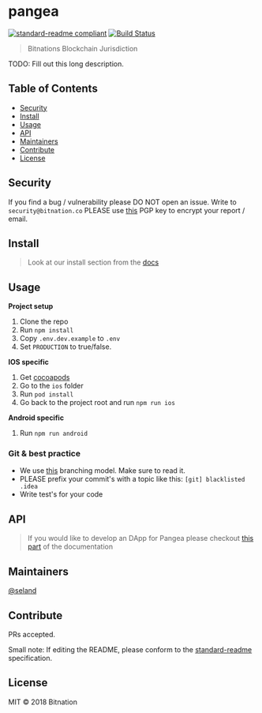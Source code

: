 # pangea

[![standard-readme compliant](https://img.shields.io/badge/standard--readme-OK-green.svg?style=flat-square)](https://github.com/RichardLitt/standard-readme)
[![Build Status](https://app.bitrise.io/app/be68de279aca4575/status.svg?token=pXZD3QeHe1TRK7YbQ0OnJQ&branch=develop)](https://app.bitrise.io/app/be68de279aca4575)

> Bitnations Blockchain Jurisdiction

TODO: Fill out this long description.

## Table of Contents

- [Security](#security)
- [Install](#install)
- [Usage](#usage)
- [API](#api)
- [Maintainers](#maintainers)
- [Contribute](#contribute)
- [License](#license)

## Security
If you find a bug / vulnerability please DO NOT open an issue. Write to `security@bitnation.co` PLEASE use [this](security-bitnation.co.key.pub) PGP key to encrypt your report / email.

## Install
> Look at our install section from the [docs](https://bitnation-pangea-mobile.readthedocs.io/)

## Usage

__Project setup__

1. Clone the repo
2. Run `npm install`
3. Copy `.env.dev.example` to `.env`
4. Set `PRODUCTION` to true/false.

__IOS specific__
1. Get [cocoapods](https://cocoapods.org/)
2. Go to the `ios` folder
3. Run `pod install`
4. Go back to the project root and run `npm run ios`

__Android specific__
1. Run `npm run android`

### Git & best practice

- We use [this](http://nvie.com/posts/a-successful-git-branching-model/) branching model. Make sure to read it.
- PLEASE prefix your commit's with a topic like this: `[git] blacklisted .idea`
- Write test's for your code


## API
> If you would like to develop an DApp for Pangea please checkout [this part](https://bitnation-pangea-mobile.readthedocs.io/) of the documentation

## Maintainers

[@seland](https://github.com/seland)

## Contribute

PRs accepted.

Small note: If editing the README, please conform to the [standard-readme](https://github.com/RichardLitt/standard-readme) specification.

## License

MIT © 2018 Bitnation
